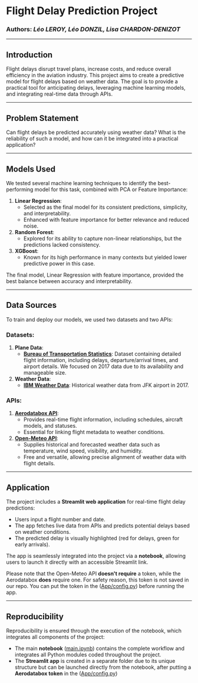# Flight Delay Prediction Project

### Authors: *Léo LEROY, Léo DONZIL, Lisa CHARDON-DENIZOT*

---

## Introduction

Flight delays disrupt travel plans, increase costs, and reduce overall efficiency in the aviation industry. This project aims to create a predictive model for flight delays based on weather data. The goal is to provide a practical tool for anticipating delays, leveraging machine learning models, and integrating real-time data through APIs.

---

## Problem Statement

Can flight delays be predicted accurately using weather data? What is the reliability of such a model, and how can it be integrated into a practical application?

---

## Models Used

We tested several machine learning techniques to identify the best-performing model for this task, combined with PCA or Feature Importance:

1. **Linear Regression**:
   - Selected as the final model for its consistent predictions, simplicity, and interpretability.
   - Enhanced with feature importance for better relevance and reduced noise.
2. **Random Forest**:
   - Explored for its ability to capture non-linear relationships, but the predictions lacked consistency.
3. **XGBoost**:
   - Known for its high performance in many contexts but yielded lower predictive power in this case.


The final model, Linear Regression with feature importance, provided the best balance between accuracy and interpretability.

---

## Data Sources

To train and deploy our models, we used two datasets and two APIs:

### Datasets:
1. **Plane Data**:
   - **[Bureau of Transportation Statistics](https://www.transtats.bts.gov/DL_SelectFields.aspx?gnoyr_VQ=FGJ&QO_fu146_anzr=b0-gvzr)**:
     Dataset containing detailed flight information, including delays, departure/arrival times, and airport details. We focused on 2017 data due to its availability and manageable size.
2. **Weather Data**:
   - **[IBM Weather Data](https://developer.ibm.com/exchanges/data/all/jfk-weather-data/)**:
     Historical weather data from JFK airport in 2017.

### APIs:
1. **[Aerodatabox API](https://aerodatabox.com/)**:
   - Provides real-time flight information, including schedules, aircraft models, and statuses.
   - Essential for linking flight metadata to weather conditions.
2. **[Open-Meteo API](https://open-meteo.com/)**:
   - Supplies historical and forecasted weather data such as temperature, wind speed, visibility, and humidity.
   - Free and versatile, allowing precise alignment of weather data with flight details.

---

## Application

The project includes a **Streamlit web application** for real-time flight delay predictions:
- Users input a flight number and date.
- The app fetches live data from APIs and predicts potential delays based on weather conditions.
- The predicted delay is visually highlighted (red for delays, green for early arrivals).

The app is seamlessly integrated into the project via a **notebook**, allowing users to launch it directly with an accessible Streamlit link.

Please note that the Open-Meteo API **doesn't require** a token, while the Aerodatabox **does** require one. For safety reason, this token is not saved in our repo. You can put the token in the ([App/config.py](https://github.com/Leooryx/Avions-Retard-et-Meteo/blob/main/App/config.py)) before running the app.

---

## Reproducibility

Reproducibility is ensured through the execution of the notebook, which integrates all components of the project:
- The main **notebook** ([main.ipynb](https://github.com/Leooryx/Avions-Retard-et-Meteo/blob/main/main.ipynb)) contains the complete workflow and integrates all Python modules coded throughout the project.
- The **Streamlit app** is created in a separate folder due to its unique structure but can be launched directly from the notebook, after putting a **Aerodatabox token** in the ([App/config.py](https://github.com/Leooryx/Avions-Retard-et-Meteo/blob/main/App/config.py))